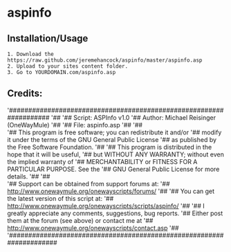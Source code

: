 aspinfo
=====

Installation/Usage
-----------

    1. Download the https://raw.github.com/jeremehancock/aspinfo/master/aspinfo.asp
    2. Upload to your sites content folder.
    3. Go to YOURDOMAIN.com/aspinfo.asp
    
Credits:
------------

'###################################################################
'##
'##  Script: ASPInfo v1.0
'##  Author: Michael Reisinger (OneWayMule)
'## 
'##  File: aspinfo.asp
'##
'##  
'##  This program is free software; you can redistribute it and/or
'##  modify it under the terms of the GNU General Public License
'##  as published by the Free Software Foundation. 
'## 
'##  This program is distributed in the hope that it will be useful,
'##  but WITHOUT ANY WARRANTY; without even the implied warranty of
'##  MERCHANTABILITY or FITNESS FOR A PARTICULAR PURPOSE.  See the
'##  GNU General Public License for more details.
'##
'##  
'##  Support can be obtained from support forums at:
'##  http://www.onewaymule.org/onewayscripts/forums/
'## 
'##  You can get the latest version of this script at:
'##  http://www.onewaymule.org/onewayscripts/scripts/aspinfo/
'## 
'##  I greatly appreciate any comments, suggestions, bug reports. 
'##  Either post them at the forum (see above) or contact me at
'##  http://www.onewaymule.org/onewayscripts/contact.asp
'##
'#####################################################################
